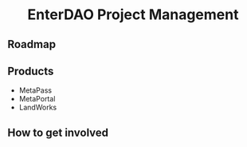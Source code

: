 <div align="center">

# EnterDAO Project Management

</div>

## Roadmap 

## Products

- MetaPass
- MetaPortal
- LandWorks

## How to get involved
